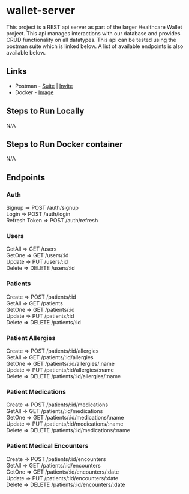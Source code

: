 # wallet-server

This project is a REST api server as part of the larger Healthcare Wallet project. This api manages interactions with our database and provides CRUD functionality on all datatypes. This api can be tested using the postman suite which is linked below. A list of available endpoints is also available below.

## Links

* Postman - [Suite](https://solar-robot-553185.postman.co/workspace/HealthcareWallet~5c32121d-1a2f-41a9-8e71-b2777d4ca75e/overview?ctx=settings) | [Invite](https://app.getpostman.com/join-team?invite_code=73f482e8b415f088198fa71e98d3b3a0&target_code=d43c921445a3143426480b792569e8ca)
* Docker - [Image]()

## Steps to Run Locally

N/A

## Steps to Run Docker container

N/A

## Endpoints

### Auth
Signup => POST /auth/signup  
Login  => POST /auth/login  
Refresh Token => POST /auth/refresh  

### Users
GetAll => GET /users  
GetOne => GET /users/:id  
Update => PUT /users/:id  
Delete => DELETE /users/:id  

### Patients
Create => POST /patients/:id  
GetAll => GET /patients  
GetOne => GET /patients/:id  
Update => PUT /patients/:id  
Delete => DELETE /patients/:id  

### Patient Allergies
Create => POST /patients/:id/allergies  
GetAll => GET /patients/:id/allergies  
GetOne => GET /patients/:id/allergies/:name  
Update => PUT /patients/:id/allergies/:name  
Delete => DELETE /patients/:id/allergies/:name  

### Patient Medications
Create => POST /patients/:id/medications  
GetAll => GET /patients/:id/medications  
GetOne => GET /patients/:id/medications/:name  
Update => PUT /patients/:id/medications/:name  
Delete => DELETE /patients/:id/medications/:name  

### Patient Medical Encounters
Create => POST /patients/:id/encounters  
GetAll => GET  /patients/:id/encounters  
GetOne => GET /patients/:id/encounters/:date  
Update => PUT /patients/:id/encounters/:date  
Delete => DELETE /patients/:id/encounters/:date  
